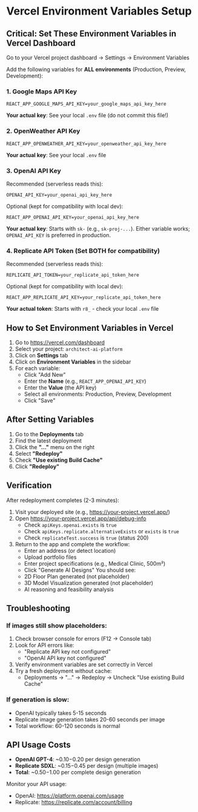 # Vercel Environment Variables Setup

## Critical: Set These Environment Variables in Vercel Dashboard

Go to your Vercel project dashboard → Settings → Environment Variables

Add the following variables for **ALL environments** (Production, Preview, Development):

### 1. Google Maps API Key
```
REACT_APP_GOOGLE_MAPS_API_KEY=your_google_maps_api_key_here
```
**Your actual key**: See your local `.env` file (do not commit this file!)

### 2. OpenWeather API Key
```
REACT_APP_OPENWEATHER_API_KEY=your_openweather_api_key_here
```
**Your actual key**: See your local `.env` file

### 3. OpenAI API Key
Recommended (serverless reads this):
```
OPENAI_API_KEY=your_openai_api_key_here
```
Optional (kept for compatibility with local dev):
```
REACT_APP_OPENAI_API_KEY=your_openai_api_key_here
```
**Your actual key**: Starts with `sk-` (e.g., `sk-proj-...`). Either variable works; `OPENAI_API_KEY` is preferred in production.

### 4. Replicate API Token (Set BOTH for compatibility)
Recommended (serverless reads this):
```
REPLICATE_API_TOKEN=your_replicate_api_token_here
```
Optional (kept for compatibility with local dev):
```
REACT_APP_REPLICATE_API_KEY=your_replicate_api_token_here
```
**Your actual token**: Starts with `r8_` - check your local `.env` file

## How to Set Environment Variables in Vercel

1. Go to https://vercel.com/dashboard
2. Select your project: `architect-ai-platform`
3. Click on **Settings** tab
4. Click on **Environment Variables** in the sidebar
5. For each variable:
   - Click "Add New"
   - Enter the **Name** (e.g., `REACT_APP_OPENAI_API_KEY`)
   - Enter the **Value** (the API key)
   - Select all environments: Production, Preview, Development
   - Click "Save"

## After Setting Variables

1. Go to the **Deployments** tab
2. Find the latest deployment
3. Click the **"..."** menu on the right
4. Select **"Redeploy"**
5. Check **"Use existing Build Cache"**
6. Click **"Redeploy"**

## Verification

After redeployment completes (2-3 minutes):

1. Visit your deployed site (e.g., https://your-project.vercel.app/)
2. Open https://your-project.vercel.app/api/debug-info
   - Check `apiKeys.openai.exists` is `true`
   - Check `apiKeys.replicate.alternativeExists` or `exists` is `true`
   - Check `replicateTest.success` is `true` (status 200)
3. Return to the app and complete the workflow:
   - Enter an address (or detect location)
   - Upload portfolio files
   - Enter project specifications (e.g., Medical Clinic, 500m²)
   - Click "Generate AI Designs"
You should see:
   - 2D Floor Plan generated (not placeholder)
   - 3D Model Visualization generated (not placeholder)
   - AI reasoning and feasibility analysis

## Troubleshooting

### If images still show placeholders:

1. Check browser console for errors (F12 → Console tab)
2. Look for API errors like:
   - "Replicate API key not configured"
   - "OpenAI API key not configured"
3. Verify environment variables are set correctly in Vercel
4. Try a fresh deployment without cache:
   - Deployments → "..." → Redeploy → Uncheck "Use existing Build Cache"

### If generation is slow:

- OpenAI typically takes 5-15 seconds
- Replicate image generation takes 20-60 seconds per image
- Total workflow: 60-120 seconds is normal

## API Usage Costs

- **OpenAI GPT-4**: ~$0.10-$0.20 per design generation
- **Replicate SDXL**: ~$0.15-$0.45 per design (multiple images)
- **Total**: ~$0.50-$1.00 per complete design generation

Monitor your API usage:
- OpenAI: https://platform.openai.com/usage
- Replicate: https://replicate.com/account/billing
